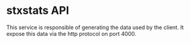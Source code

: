 # stxstats API

This service is responsible of generating the data used by the client. It expose this data via the http protocol on port 4000.
